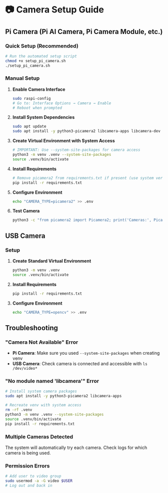 # 📷 Camera Setup Guide

## Pi Camera (Pi AI Camera, Pi Camera Module, etc.)

### Quick Setup (Recommended)
```bash
# Run the automated setup script
chmod +x setup_pi_camera.sh
./setup_pi_camera.sh
```

### Manual Setup
1. **Enable Camera Interface**
   ```bash
   sudo raspi-config
   # Go to: Interface Options → Camera → Enable
   # Reboot when prompted
   ```

2. **Install System Dependencies**
   ```bash
   sudo apt update
   sudo apt install -y python3-picamera2 libcamera-apps libcamera-dev
   ```

3. **Create Virtual Environment with System Access**
   ```bash
   # IMPORTANT: Use --system-site-packages for camera access
   python3 -m venv .venv --system-site-packages
   source .venv/bin/activate
   ```

4. **Install Requirements**
   ```bash
   # Remove picamera2 from requirements.txt if present (use system version)
   pip install -r requirements.txt
   ```

5. **Configure Environment**
   ```bash
   echo "CAMERA_TYPE=picamera2" >> .env
   ```

6. **Test Camera**
   ```bash
   python3 -c "from picamera2 import Picamera2; print('Cameras:', Picamera2.global_camera_info())"
   ```

## USB Camera

### Setup
1. **Create Standard Virtual Environment**
   ```bash
   python3 -m venv .venv
   source .venv/bin/activate
   ```

2. **Install Requirements**
   ```bash
   pip install -r requirements.txt
   ```

3. **Configure Environment**
   ```bash
   echo "CAMERA_TYPE=opencv" >> .env
   ```

## Troubleshooting

### "Camera Not Available" Error
- **Pi Camera**: Make sure you used `--system-site-packages` when creating venv
- **USB Camera**: Check camera is connected and accessible with `ls /dev/video*`

### "No module named 'libcamera'" Error
```bash
# Install system camera packages
sudo apt install -y python3-picamera2 libcamera-apps

# Recreate venv with system access
rm -rf .venv
python3 -m venv .venv --system-site-packages
source .venv/bin/activate
pip install -r requirements.txt
```

### Multiple Cameras Detected
The system will automatically try each camera. Check logs for which camera is being used.

### Permission Errors
```bash
# Add user to video group
sudo usermod -a -G video $USER
# Log out and back in
```